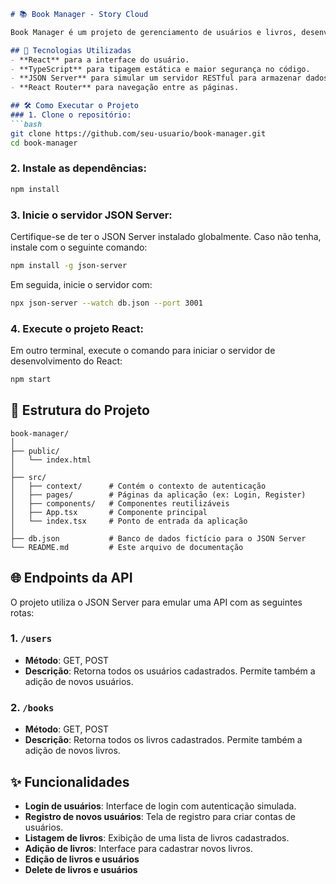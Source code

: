 
```markdown
# 📚 Book Manager - Story Cloud

Book Manager é um projeto de gerenciamento de usuários e livros, desenvolvido com foco em simplicidade e eficiência. Ele é alimentado por um servidor JSON local que simula uma API para o armazenamento de dados de usuários e livros.

## 🚀 Tecnologias Utilizadas
- **React** para a interface do usuário.
- **TypeScript** para tipagem estática e maior segurança no código.
- **JSON Server** para simular um servidor RESTful para armazenar dados.
- **React Router** para navegação entre as páginas.

## 🛠️ Como Executar o Projeto
### 1. Clone o repositório:
```bash
git clone https://github.com/seu-usuario/book-manager.git
cd book-manager
```

### 2. Instale as dependências:
```bash
npm install
```

### 3. Inicie o servidor JSON Server:
Certifique-se de ter o JSON Server instalado globalmente. Caso não tenha, instale com o seguinte comando:

```bash
npm install -g json-server
```

Em seguida, inicie o servidor com:

```bash
npx json-server --watch db.json --port 3001
```

### 4. Execute o projeto React:
Em outro terminal, execute o comando para iniciar o servidor de desenvolvimento do React:

```bash
npm start
```

## 📂 Estrutura do Projeto

```
book-manager/
│
├── public/
│   └── index.html
│
├── src/
│   ├── context/      # Contém o contexto de autenticação
│   ├── pages/        # Páginas da aplicação (ex: Login, Register)
│   ├── components/   # Componentes reutilizáveis
│   ├── App.tsx       # Componente principal
│   └── index.tsx     # Ponto de entrada da aplicação
│
├── db.json           # Banco de dados fictício para o JSON Server
└── README.md         # Este arquivo de documentação
```

## 🌐 Endpoints da API
O projeto utiliza o JSON Server para emular uma API com as seguintes rotas:

### 1. `/users`
- **Método**: GET, POST
- **Descrição**: Retorna todos os usuários cadastrados. Permite também a adição de novos usuários.

### 2. `/books`
- **Método**: GET, POST
- **Descrição**: Retorna todos os livros cadastrados. Permite também a adição de novos livros.

## ✨ Funcionalidades
- **Login de usuários**: Interface de login com autenticação simulada.
- **Registro de novos usuários**: Tela de registro para criar contas de usuários.
- **Listagem de livros**: Exibição de uma lista de livros cadastrados.
- **Adição de livros**: Interface para cadastrar novos livros.
- **Edição de livros e usuários**
- **Delete de livros e usuários**
```

